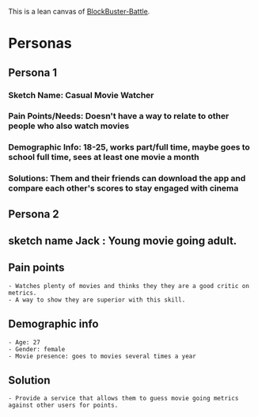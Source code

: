 This is a lean canvas of [BlockBuster-Battle](https://docs.google.com/presentation/d/1OcTqxZ31IXaUj5rrwnZNhgPWHlvmGaQXpd2fDqiyvZg/edit?usp=sharing).

# Personas

## Persona 1
### Sketch Name: Casual Movie Watcher
### Pain Points/Needs: Doesn't have a way to relate to other people who also watch movies
### Demographic Info: 18-25, works part/full time, maybe goes to school full time, sees at least one movie a month
### Solutions: Them and their friends can download the app and compare each other's scores to stay engaged with cinema

## Persona 2 
## sketch name Jack : Young movie going adult.
## Pain points
    - Watches plenty of movies and thinks they they are a good critic on metrics.
    - A way to show they are superior with this skill.
## Demographic info
    - Age: 27
    - Gender: female
    - Movie presence: goes to movies several times a year
## Solution
    - Provide a service that allows them to guess movie going metrics against other users for points.




